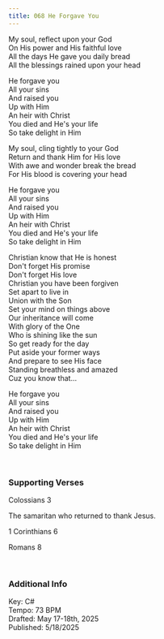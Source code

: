 ```yaml
---
title: 068 He Forgave You
---
```


My soul, reflect upon your God \
On His power and His faithful love \
All the days He gave you daily bread \
All the blessings rained upon your head 

He forgave you \
All your sins \
And raised you \
Up with Him \
An heir with Christ \
You died and He's your life \
So take delight in Him 

My soul, cling tightly to your God \
Return and thank Him for His love \
With awe and wonder break the bread \
For His blood is covering your head 

He forgave you \
All your sins \
And raised you \
Up with Him \
An heir with Christ \
You died and He's your life \
So take delight in Him 

Christian know that He is honest \
Don't forget His promise \
Don't forget His love \
Christian you have been forgiven \
Set apart to live in \
Union with the Son \
Set your mind on things above \
Our inheritance will come \
With glory of the One \
Who is shining like the sun \
So get ready for the day \
Put aside your former ways \
And prepare to see His face \
Standing breathless and amazed \
Cuz you know that...

He forgave you \
All your sins \
And raised you \
Up with Him \
An heir with Christ \
You died and He's your life \
So take delight in Him 

 
<br />

### Supporting Verses ###

Colossians 3

The samaritan who returned to thank Jesus.

1 Corinthians 6

Romans 8

<br />

### Additional Info

Key: C# \
Tempo: 73 BPM \
Drafted: May 17-18th, 2025 \
Published: 5/18/2025

